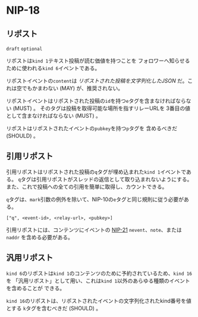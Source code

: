NIP-18
======

リポスト
-------

`draft` `optional`

リポストは`kind 1`テキスト投稿が読む価値を持つことを
フォロワーへ知らせるために使われる`kind 6`イベントである。

リポストイベントの`content`は _リポストされた投稿を文字列化したJSON_ だ。これは空でもかまわない (MAY) が、推奨されない。

リポストイベントはリポストされた投稿の`id`を持つ`e`タグを含まなければならない (MUST) 。
そのタグは投稿を取得可能な場所を指すリレーURLを
3番目の値として含まなければならない (MUST) 。

リポストはリポストされたイベントの`pubkey`を持つ`p`タグを
含めるべきだ (SHOULD) 。

## 引用リポスト

引用リポストはリポストされた投稿の`q`タグが埋め込まれた`kind 1`イベントである。
`q`タグは引用リポストがスレッドの返信として取り込まれないようにする。
また、これで投稿への全ての引用を簡単に取得し、カウントできる。

`q`タグは、`mark`引数の例外を除いて、NIP-10の`e`タグと同じ規則に従う必要がある。

`["q", <event-id>, <relay-url>, <pubkey>]`

引用リポストには、コンテンツにイベントの [NIP-21](21.md) `nevent`、`note`、または `naddr` を含める必要がある。

## 汎用リポスト

`kind 6`のリポストは`kind 1`のコンテンツのために予約されているため、`kind 16`を
「汎用リポスト」として用い、これは`kind 1`以外のあらゆる種類のイベントを含めることが
できる。

`kind 16`のリポストは、リポストされたイベントの文字列化されたkind番号を値とする
`k`タグを含むべきだ (SHOULD) 。
